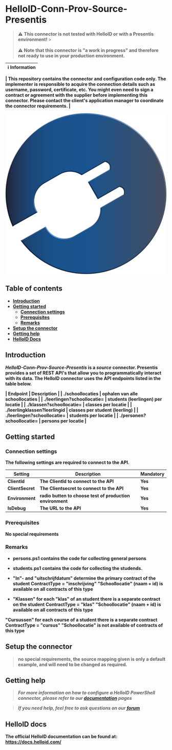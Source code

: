 
# HelloID-Conn-Prov-Source-Presentis
> :warning: <b> This connector is not tested with HelloID or with a Presentis environment! </b>><br>  
:warning: <b> Note that this connector is "a work in progress" and therefore not ready to use in your production environment. 

| :information_source: Information |
|:---------------------------|

| This repository contains the connector and configuration code only. The implementer is responsible to acquire the connection details such as username, password, certificate, etc. You might even need to sign a contract or agreement with the supplier before implementing this connector. Please contact the client's application manager to coordinate the connector requirements. |

<p align="center">
  <img src="assets/logo.png">
</p>

## Table of contents

- [Introduction](#Introduction)
- [Getting started](#Getting-started)
  + [Connection settings](#Connection-settings)
  + [Prerequisites](#Prerequisites)
  + [Remarks](#Remarks)
- [Setup the connector](@Setup-The-Connector)
- [Getting help](#Getting-help)
- [HelloID Docs](#HelloID-docs)

## Introduction

_HelloID-Conn-Prov-Source-Presentis_ is a _source_ connector. Presentis provides a set of REST API's that allow you to programmatically interact with its data. The HelloID connector uses the API endpoints listed in the table below.

| Endpoint     | Description |
| ./schoollocaties | ophalen van alle schoollocaties |
| ./leerlingen?schoollocatie=     | students (leerlingen) per locatie   |
| ./klassen?schoollocatie=        | classes per locatie   |
| ./leerlingklassen?leerlingid    | classes per student (leerling)   |
| ./leerlingen?schoollocatie=     | students per locatie   |
| ./personen?schoollocatie=       | persons per locatie   |



## Getting started

### Connection settings

The following settings are required to connect to the API.

| Setting      | Description                        | Mandatory   |
| ------------ | -----------                        | ----------- |
| ClientId     | The ClientId to connect to the API | Yes         |
| ClientSecret | The Clientsecret to connect to the API | Yes         |
| Environment  | radio butten to choose test of production environment   | Yes         |
| IsDebug      | The URL to the API                 | Yes         |

### Prerequisites

No special requirements

### Remarks
- persons.ps1 contains the code for collecting general persons
- students.ps1 contains the code for collecting the studends.

- "In"- and "uitschrijfdatum" determine the primary contract of the student
ContractType    = "inschrijving"
 "Schoollocatie" (naam + id) is available on all contracts of this type

- "Klassen"  for each "klas" of an student there is a separate contract on the student
ContractType    = "klas"
"Schoollocatie" (naam + id) is available on all contracts of this type

 "Cursussen" for each course of a student there is a separate contract
 ContractType    = "cursus"
"Schoollocatie" is not available of contracts of this type


## Setup the connector

> no special requirements, the source mapping given is only a default example, and will need to be changed as required.

## Getting help

> _For more information on how to configure a HelloID PowerShell connector, please refer to our [documentation](https://docs.helloid.com/hc/en-us/articles/360012557600-Configure-a-custom-PowerShell-source-system) pages_

> _If you need help, feel free to ask questions on our [forum](https://forum.helloid.com)_

## HelloID docs

The official HelloID documentation can be found at: https://docs.helloid.com/
